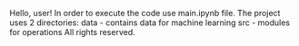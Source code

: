 Hello, user!
In order to execute the code use main.ipynb file.
The project uses 2 directories:
data - contains data for machine learning
src - modules for operations
All rights reserved.
